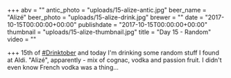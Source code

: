 +++
abv = ""
antic_photo = "uploads/15-alize-antic.jpg"
beer_name = "Alizé"
beer_photo = "uploads/15-alize-drink.jpg"
brewer = ""
date = "2017-10-15T00:00:00+00:00"
publishdate = "2017-10-15T00:00:00+00:00"
thumbnail = "uploads/15-alize-thumbnail.jpg"
title = "Day 15 - Random"
video = ""

+++
15th of [#Drinktober](https://www.facebook.com/hashtag/drinktober?epa=HASHTAG) and today I'm drinking some random stuff I found at Aldi. "Alizé", apparently - mix of cognac, vodka and passion fruit. I didn't even know French vodka was a thing...